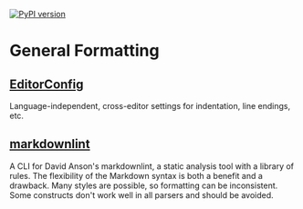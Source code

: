 [![PyPI version](https://badge.fury.io/py/dsp-tools.svg)](https://badge.fury.io/py/dsp-tools)

# General Formatting

## [EditorConfig](https://EditorConfig.org)

Language-independent, cross-editor settings for indentation, line endings, etc.

## [markdownlint](https://github.com/igorshubovych/markdownlint-cli)

A CLI for David Anson's markdownlint, a static analysis tool with a library of rules.
The flexibility of the Markdown syntax is both a benefit and a drawback. 
Many styles are possible, so formatting can be inconsistent. 
Some constructs don't work well in all parsers and should be avoided.
